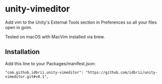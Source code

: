# unity-vimeditor
Add vim to the Unity's External Tools section in Preferences so all your files open in gvim.

Tested on macOS with MacVim installed via brew.

## Installation

Add this line to your Packages/manifest.json:

    "com.github.idbrii.unity-vimeditor": "https://github.com/idbrii/unity-vimeditor.git#v0.1",
